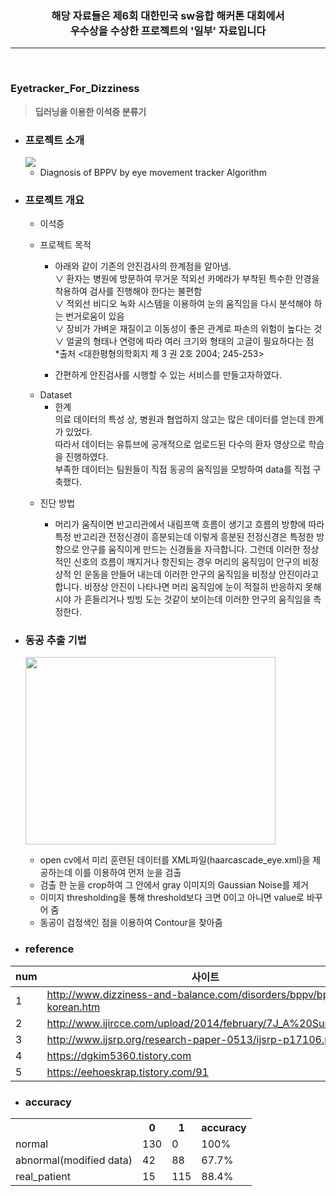 <h3 align="center" >
   해당 자료들은 제6회 대한민국 sw융합 해커톤 대회에서 <br>우수상을 수상한 프로젝트의 '일부' 자료입니다
</h3>

<hr>

<br>


### Eyetracker_For_Dizziness

>**딥러닝을 이용한 이석증 분류기** 

* ### 프로젝트 소개
  <img src="https://user-images.githubusercontent.com/50096655/82443986-6fa8ba00-9add-11ea-9bd4-a7159d8a6093.gif">

  
  - Diagnosis of BPPV by eye movement tracker Algorithm
  

* ### 프로젝트 개요
  * 이석증
  
  * 프로젝트 목적<br>
    - 아래와 같이 기존의 안진검사의 한계점을 알아냄.<br>
      ∨ 환자는 병원에 방문하여 무거운 적외선 카메라가 부착된 특수한 안경을 착용하여 검사를 진행해야 한다는 불편함<br>
      ∨ 적외선 비디오 녹화 시스템을 이용하여 눈의 움직임을 다시 분석해야 하는 번거로움이 있음<br>
      ∨ 장비가 가벼운 재질이고 이동성이 좋은 관계로 파손의 위험이 높다는 것<br>
      ∨ 얼굴의 형태나 연령에 따라 여러 크기와 형태의 고글이 필요하다는 점<br>
        *출처 <대한평형의학회지 제 3 권 2호 2004; 245-253><br>
    
     - 간편하게 안진검사를 시행할 수 있는 서비스를 만들고자하였다.
    
   
  - Dataset<br>
    * 한계<br>
    의료 데이터의 특성 상, 병원과 협업하지 않고는 많은 데이터를 얻는데 한계가 있었다.<br>
    따라서 데이터는 유튜브에 공개적으로 업로드된 다수의 환자 영상으로 학습을 진행하였다.<br>
    부족한 데이터는 팀원들이 직접 동공의 움직임을 모방하여 data를 직접 구축했다.
  
  
  * 진단 방법
  
    * 머리가 움직이면 반고리관에서 내림프액 흐름이 생기고 흐름의 방향에 따라 특정 반고리관 전정신경이 흥분되는데 이렇게 흥분된 전정신경은 특정한 방      향으로 안구를 움직이게 만드는 신경들을 자극합니다. 그런데 이러한 정상적인 신호의 흐름이 깨지거나 항진되는 경우 머리의 움직임이 안구의 비정상적      인 운동을 만들어 내는데 이러한 안구의 움직임을 비정상 안진이라고 합니다. 비정상 안진이 나타나면 머리 움직임에 눈이 적절히 반응하지 못해 시야      가 흔들리거나 빙빙 도는 것같이 보이는데 이러한 안구의 움직임을 측정한다.

* ### 동공 추출 기법

  <img src="https://user-images.githubusercontent.com/50096655/82442944-96fe8780-9adb-11ea-9ede-89d3b77751cf.gif" width="400" height="300"></img>
  * open cv에서 미리 훈련된 데이터를 XML파일(haarcascade_eye.xml)을 제공하는데 이를 이용하여 먼저 눈을 검출
  * 검출 한 눈을 crop하여 그 안에서 gray 이미지의 Gaussian Noise를 제거
  * 이미지 thresholding을 통해 threshold보다 크면 0이고 아니면 value로 바꾸어 줌
  * 동공이 검정색인 점을 이용하여 Contour을 찾아줌
  


* ### reference
num| 사이트
--------- | ---------
1 | http://www.dizziness-and-balance.com/disorders/bppv/bppv-korean.htm
2 | http://www.ijircce.com/upload/2014/february/7J_A%20Survey.pdf
3 | http://www.ijsrp.org/research-paper-0513/ijsrp-p17106.pdf
4 | https://dgkim5360.tistory.com
5 | https://eehoeskrap.tistory.com/91


* ###  accuracy
<table>
  <th> </th>
  <th>0</th>
  <th>1</th>
  <th>accuracy</th>
  <tr>
    <td >normal</td>
    <td>130</td>
    <td>0</td>
    <td>100%</td>
  </tr>
    <tr>
    <td >abnormal(modified data)</td>
    <td>42</td>
    <td>88</td>
    <td>67.7%</td>
  </tr>
    <tr>
    <td >real_patient</td>
    <td>15</td>
    <td>115</td>
    <td>88.4%</td>
  </tr>
</table>
